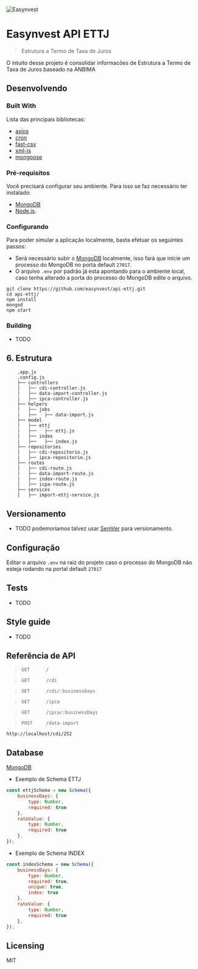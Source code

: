 ![Easynvest](https://camo.githubusercontent.com/c4ee611d69893fec43b903eb88a444530eaf8e7f/68747470733a2f2f7777772e656173796e766573742e636f6d2e62722f66617669636f6e2e69636f)

# Easynvest API ETTJ
> Estrutura a Termo de Taxa de Juros

O intuito desse projeto é consolidar informacões de Estrutura a Termo de Taxa de Juros baseado na ANBIMA

## Desenvolvendo

### Built With

Lista das principais bibliotecas:
 * [axios](https://www.npmjs.com/package/axios)
 * [cron](https://www.npmjs.com/package/cron)
 * [fast-csv](https://www.npmjs.com/package/fast-csv)
 * [xml-js](https://www.npmjs.com/package/xml-js)
 * [mongoose](https://www.npmjs.com/package/mongoose)

### Pré-requisitos
Você precisará configurar seu ambiente. Para isso se faz necessário ter instalado:
 - [MongoDB](https://www.mongodb.com/)
 - [Node.js](https://nodejs.org/en/).

### Configurando

Para poder simular a aplicação localmente, basta efetuar os seguintes passos:

 - Será necessário subir o [MongoDB](https://www.mongodb.com/) localmente, isso fará que inicie um processo do MongoDB no porta default `27017`.
 - O arquivo `.env` por padrão já esta apontando para o ambiente local, caso tenha alterado a porta do processo do MongoDB edite o arquivo.

```shell
git clone https://github.com/easynvest/api-ettj.git
cd api-ettj/
npm install
mongod
npm start
```

### Building

 * TODO

## 6. Estrutura

```
    .app.js
    .config.js
    ├── controllers
    |   ├── cdi-controller.js
    |   ├── data-import-controller.js
    |   ├── ipca-controller.js
    ├── helpers
    |   ├── jobs
    |   ├──   ├── data-import.js
    ├── model
    |   ├── ettj
    |   ├──   ├── ettj.js
    |   ├── index
    |   ├──   ├── index.js
    ├── repositories
    |   ├── cdi-repositorio.js
    |   ├── ipca-repositorio.js
    ├── routes
    |   ├── cdi-route.js
    |   ├── data-import-route.js
    |   ├── index-route.js
    |   ├── icpa-route.js
    ├── services
    |   ├── import-ettj-service.js
```

## Versionamento

 * TODO podemoriamos talvez usar [SemVer](http://semver.org/) para versionamento.


## Configuração

Editar o arquivo `.env` na raiz do projeto caso o processo do MongoDB não esteja rodando na portal default `27017`

## Tests

 * TODO

## Style guide

 * TODO

## Referência de API

> `GET      /	                `

> `GET      /cdi            	`

> `GET      /cdi/:businessDays	`

> `GET      /ipca	            `

> `GET      /ipca/:businessDays	`

> `POST     /data-import	    `

```
http://localhost/cdi/252	
```

## Database

[MongoDB](https://www.mongodb.com/)

 - Exemplo de Schema ETTJ

```javascript
const ettjSchema = new Schema({
    businessDays: {
        type: Number,
        required: true
    },
    rateValue: {
        type: Number,
        required: true
    },    
});

```

 - Exemplo de Schema INDEX

```javascript
const indexSchema = new Schema({
    businessDays: {
        type: Number,
        required: true,
        unique: true,
        index: true
    },
    rateValue: {
        type: Number,
        required: true
    },
});
```

## Licensing

MIT